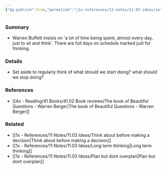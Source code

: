 ```yaml
---
{"dg-publish":true,"permalink":"/1x-references/11-notes/11-03-ideas/set-aside-time-to-think-regularly/","title":"Set aside time to think regularly","noteIcon":""}
---
```



### Summary
- Warren Buffett insists on 'a lot of time being spent, almost every day, just to sit and think'. There are full days on schedule marked just for thinking

### Details
- Set aside to regularly think of what should we start doing? what should we stop doing?

### References
- [[4x - Reading/41 Books/41.02 Book reviews/The book of Beautiful Questions - Warren Berger\|The book of Beautiful Questions - Warren Berger]]

### Related
- [[1x - References/11 Notes/11.03 Ideas/Think about before making a decision\|Think about before making a decision]]
- [[1x - References/11 Notes/11.03 Ideas/Long term thinking\|Long term thinking]]
- [[1x - References/11 Notes/11.03 Ideas/Plan but dont overplan\|Plan but dont overplan]]
